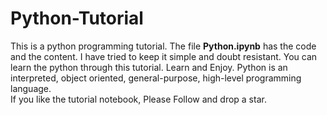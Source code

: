 # Python-Tutorial
This is a python programming tutorial. The file **Python.ipynb** has the code and the content. I have tried to keep it simple and doubt resistant. You can learn the python through this tutorial. Learn and Enjoy.
Python is an interpreted, object oriented, general-purpose, high-level programming language.\
If you like the tutorial notebook, Please Follow and drop a star. 
